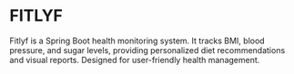 # FITLYF
Fitlyf is a Spring Boot health monitoring system. It tracks BMI, blood pressure, and sugar levels, providing personalized diet recommendations and visual reports. Designed for user-friendly health management.

